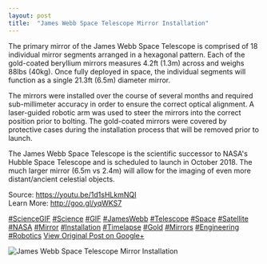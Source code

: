 ```yaml
---
layout: post
title:  "James Webb Space Telescope Mirror Installation"
---
```


The primary mirror of the James Webb Space Telescope is comprised of 18 individual mirror segments arranged in a hexagonal pattern. Each of the gold-coated beryllium mirrors measures 4.2ft (1.3m) across and weighs 88lbs (40kg). Once fully deployed in space, the individual segments will function as a single 21.3ft (6.5m) diameter mirror.  
  
The mirrors were installed over the course of several months and required sub-millimeter accuracy in order to ensure the correct optical alignment. A laser-guided robotic arm was used to steer the mirrors into the correct position prior to bolting. The gold-coated mirrors were covered by protective cases during the installation process that will be removed prior to launch.  
  
The James Webb Space Telescope is the scientific successor to NASA's Hubble Space Telescope and is scheduled to launch in October 2018. The much larger mirror (6.5m vs 2.4m) will allow for the imaging of even more distant/ancient celestial objects.   
  
Source: <https://youtu.be/1d1sHLkmNQI>  
Learn More: <http://goo.gl/yqWKS7>  
  
[#ScienceGIF](https://plus.google.com/s/%23ScienceGIF/posts) [#Science](https://plus.google.com/s/%23Science/posts) [#GIF](https://plus.google.com/s/%23GIF/posts) [#JamesWebb](https://plus.google.com/s/%23JamesWebb/posts) [#Telescope](https://plus.google.com/s/%23Telescope/posts) [#Space](https://plus.google.com/s/%23Space/posts) [#Satellite](https://plus.google.com/s/%23Satellite/posts) [#NASA](https://plus.google.com/s/%23NASA/posts) [#Mirror](https://plus.google.com/s/%23Mirror/posts) [#Installation](https://plus.google.com/s/%23Installation/posts) [#Timelapse](https://plus.google.com/s/%23Timelapse/posts) [#Gold](https://plus.google.com/s/%23Gold/posts) [#Mirrors](https://plus.google.com/s/%23Mirrors/posts) [#Engineering](https://plus.google.com/s/%23Engineering/posts) [#Robotics](https://plus.google.com/s/%23Robotics/posts)
[View Original Post on Google+](https://plus.google.com/+ColinSullender/posts/W3PLtDNSiFx)

![James Webb Space Telescope Mirror Installation](https://i.imgur.com/RNSQBut.gif)
